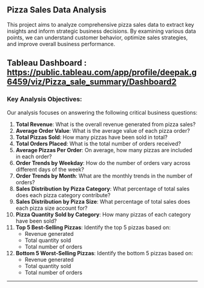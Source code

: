## Pizza Sales Data Analysis

This project aims to analyze comprehensive pizza sales data to extract key insights and inform strategic business decisions. By examining various data points, we can understand customer behavior, optimize sales strategies, and improve overall business performance.

Tableau Dashboard : https://public.tableau.com/app/profile/deepak.g6459/viz/Pizza_sale_summary/Dashboard2
---

### Key Analysis Objectives:

Our analysis focuses on answering the following critical business questions:

1.  **Total Revenue**: What is the overall revenue generated from pizza sales?
2.  **Average Order Value**: What is the average value of each pizza order?
3.  **Total Pizzas Sold**: How many pizzas have been sold in total?
4.  **Total Orders Placed**: What is the total number of orders received?
5.  **Average Pizzas Per Order**: On average, how many pizzas are included in each order?
6.  **Order Trends by Weekday**: How do the number of orders vary across different days of the week?
7.  **Order Trends by Month**: What are the monthly trends in the number of orders?
8.  **Sales Distribution by Pizza Category**: What percentage of total sales does each pizza category contribute?
9.  **Sales Distribution by Pizza Size**: What percentage of total sales does each pizza size account for?
10. **Pizza Quantity Sold by Category**: How many pizzas of each category have been sold?
11. **Top 5 Best-Selling Pizzas**: Identify the top 5 pizzas based on:
    * Revenue generated
    * Total quantity sold
    * Total number of orders
12. **Bottom 5 Worst-Selling Pizzas**: Identify the bottom 5 pizzas based on:
    * Revenue generated
    * Total quantity sold
    * Total number of orders

---
